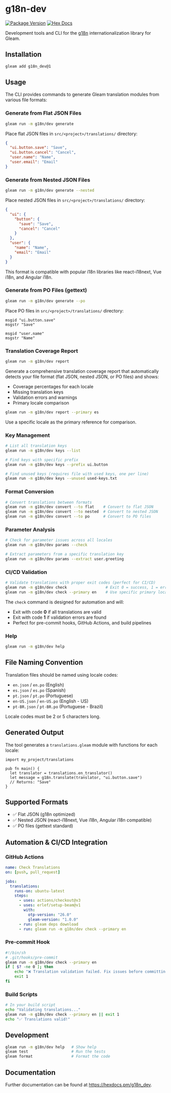 # g18n-dev

[![Package Version](https://img.shields.io/hexpm/v/g18n_dev)](https://hex.pm/packages/g18n_dev)
[![Hex Docs](https://img.shields.io/badge/hex-docs-ffaff3)](https://hexdocs.pm/g18n_dev/)

Development tools and CLI for the [g18n](https://github.com/renatillas/g18n) internationalization library for Gleam.

## Installation

```sh
gleam add g18n_dev@1
```

## Usage

The CLI provides commands to generate Gleam translation modules from various file formats:

### Generate from Flat JSON Files

```sh
gleam run -m g18n/dev generate
```

Place flat JSON files in `src/<project>/translations/` directory:

```json
{
  "ui.button.save": "Save",
  "ui.button.cancel": "Cancel", 
  "user.name": "Name",
  "user.email": "Email"
}
```

### Generate from Nested JSON Files

```sh
gleam run -m g18n/dev generate --nested
```

Place nested JSON files in `src/<project>/translations/` directory:

```json
{
  "ui": {
    "button": {
      "save": "Save",
      "cancel": "Cancel"
    }
  },
  "user": {
    "name": "Name",
    "email": "Email"
  }
}
```

This format is compatible with popular i18n libraries like react-i18next, Vue i18n, and Angular i18n.

### Generate from PO Files (gettext)

```sh
gleam run -m g18n/dev generate --po
```

Place PO files in `src/<project>/translations/` directory:

```po
msgid "ui.button.save"
msgstr "Save"

msgid "user.name"
msgstr "Name"
```

### Translation Coverage Report

```sh
gleam run -m g18n/dev report
```

Generate a comprehensive translation coverage report that automatically detects your file format (flat JSON, nested JSON, or PO files) and shows:

- Coverage percentages for each locale
- Missing translation keys
- Validation errors and warnings
- Primary locale comparison

```sh
gleam run -m g18n/dev report --primary es
```

Use a specific locale as the primary reference for comparison.

### Key Management

```sh
# List all translation keys
gleam run -m g18n/dev keys --list

# Find keys with specific prefix
gleam run -m g18n/dev keys --prefix ui.button

# Find unused keys (requires file with used keys, one per line)
gleam run -m g18n/dev keys --unused used-keys.txt
```

### Format Conversion

```sh
# Convert translations between formats
gleam run -m g18n/dev convert --to flat    # Convert to flat JSON
gleam run -m g18n/dev convert --to nested  # Convert to nested JSON  
gleam run -m g18n/dev convert --to po      # Convert to PO files
```

### Parameter Analysis

```sh
# Check for parameter issues across all locales
gleam run -m g18n/dev params --check

# Extract parameters from a specific translation key
gleam run -m g18n/dev params --extract user.greeting
```

### CI/CD Validation

```sh
# Validate translations with proper exit codes (perfect for CI/CD)
gleam run -m g18n/dev check                 # Exit 0 = success, 1 = errors
gleam run -m g18n/dev check --primary en    # Use specific primary locale
```

The `check` command is designed for automation and will:
- Exit with code **0** if all translations are valid
- Exit with code **1** if validation errors are found
- Perfect for pre-commit hooks, GitHub Actions, and build pipelines

### Help

```sh
gleam run -m g18n/dev help
```

## File Naming Convention

Translation files should be named using locale codes:

- `en.json` / `en.po` (English)
- `es.json` / `es.po` (Spanish)
- `pt.json` / `pt.po` (Portuguese)
- `en-US.json` / `en-US.po` (English - US)
- `pt-BR.json` / `pt-BR.po` (Portuguese - Brazil)

Locale codes must be 2 or 5 characters long.

## Generated Output

The tool generates a `translations.gleam` module with functions for each locale:

```gleam
import my_project/translations

pub fn main() {
  let translator = translations.en_translator()
  let message = g18n.translate(translator, "ui.button.save")
  // Returns: "Save"
}
```

## Supported Formats

- ✅ Flat JSON (g18n optimized)
- ✅ Nested JSON (react-i18next, Vue i18n, Angular i18n compatible)  
- ✅ PO files (gettext standard)

## Automation & CI/CD Integration

### GitHub Actions

```yaml
name: Check Translations
on: [push, pull_request]

jobs:
  translations:
    runs-on: ubuntu-latest
    steps:
      - uses: actions/checkout@v3
      - uses: erlef/setup-beam@v1
        with:
          otp-version: "26.0"
          gleam-version: "1.0.0"
      - run: gleam deps download
      - run: gleam run -m g18n/dev check --primary en
```

### Pre-commit Hook

```bash
#!/bin/sh
# .git/hooks/pre-commit
gleam run -m g18n/dev check --primary en
if [ $? -ne 0 ]; then
    echo "❌ Translation validation failed. Fix issues before committing."
    exit 1
fi
```

### Build Scripts

```bash
# In your build script
echo "Validating translations..."
gleam run -m g18n/dev check --primary en || exit 1
echo "✅ Translations valid!"
```

## Development

```sh
gleam run -m g18n/dev help   # Show help
gleam test                   # Run the tests
gleam format                 # Format the code
```

## Documentation

Further documentation can be found at <https://hexdocs.pm/g18n_dev>.
